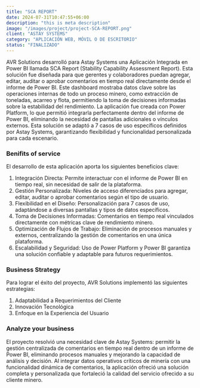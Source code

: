 ```yaml
---
title: "SCA REPORT"
date: 2024-07-31T10:47:55+06:00
description: "this is meta description"
image: "/images/project/project-SCA-REPORT.png"
client: "ASTAY SYSTEMS"
category: "APLICACIÓN WEB, MÓVIL O DE ESCRITORIO"
status: "FINALIZADO"
---
```


AVR Solutions desarrolló para Astay Systems una Aplicación Integrada en Power BI llamada SCA Report (Stability Capability Assessment Report). Esta solución fue diseñada para que gerentes y colaboradores puedan agregar, editar, auditar o aprobar comentarios en tiempo real directamente desde el informe de Power BI. Este dashboard mostraba datos clave sobre las operaciones internas de todo un proceso minero, como extracción de toneladas, acarreo y flota, permitiendo la toma de decisiones informadas sobre la estabilidad del rendimiento. La aplicación fue creada con Power Platform, lo que permitió integrarla perfectamente dentro del informe de Power BI, eliminando la necesidad de pantallas adicionales o vínculos externos. Esta solución se adaptó a 7 casos de uso específicos definidos por Astay Systems, garantizando flexibilidad y funcionalidad personalizada para cada escenario.

### Benifits of service

El desarrollo de esta aplicación aporta los siguientes beneficios clave:

1. Integración Directa: Permite interactuar con el informe de Power BI en tiempo real, sin necesidad de salir de la plataforma.
2. Gestión Personalizada: Niveles de acceso diferenciados para agregar, editar, auditar o aprobar comentarios según el tipo de usuario.
3. Flexibilidad en el Diseño: Personalización para 7 casos de uso, adaptándose a diversas pantallas y tipos de datos específicos.
4. Toma de Decisiones Informadas: Comentarios en tiempo real vinculados directamente con métricas clave de rendimiento minero.
5. Optimización de Flujos de Trabajo: Eliminación de procesos manuales y externos, centralizando la gestión de comentarios en una única plataforma.
6. Escalabilidad y Seguridad: Uso de Power Platform y Power BI garantiza una solución confiable y adaptable para futuros requerimientos.

### Business Strategy

Para lograr el éxito del proyecto, AVR Solutions implementó las siguientes estrategias:

1. Adaptabilidad a Requerimientos del Cliente
2. Innovación Tecnológica
3. Enfoque en la Experiencia del Usuario

### Analyze your business

El proyecto resolvió una necesidad clave de Astay Systems: permitir la gestión centralizada de comentarios en tiempo real dentro de un informe de Power BI, eliminando procesos manuales y mejorando la capacidad de análisis y decisión. Al integrar datos operativos críticos de minería con una funcionalidad dinámica de comentarios, la aplicación ofreció una solución completa y personalizada que fortaleció la calidad del servicio ofrecido a su cliente minero.
